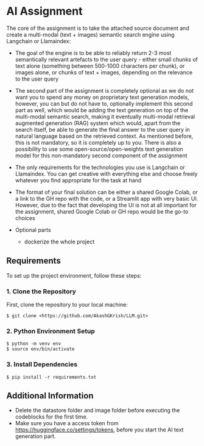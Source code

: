 # AI Assignment

The core of the assignment is to take the attached source document and create a multi-modal (text + images) semantic search engine using Langchain or Llamaindex:

- The goal of the engine is to be able to reliably return 2-3 most semantically relevant artefacts to the user query - either small chunks of text alone (something between 500-1000 characters per chunk), or images alone, or chunks of text + images, depending on the relevance to the user query

- The second part of the assignment is completely optional as we do not want you to spend any money on proprietary text generation models, however, you can but do not have to, optionally implement this second part as well, which would be adding the text generation on top of the multi-modal semantic search, making it eventually multi-modal retrieval augmented generation (RAG) system which would, apart from the search itself, be able to generate the final answer to the user query in natural language based on the retrieved context. As mentioned before, this is not mandatory, so it is completely up to you. There is also a possibility to use some open-source/open-weights text generation model for this non-mandatory second component of the assignment

- The only requirements for the technologies you use is Langchain or Llamaindex. You can get creative with everything else and choose freely whatever you find appropriate for the task at hand

- The format of your final solution can be either a shared Google Colab, or a link to the GH repo with the code, or a Streamlit app with very basic UI. However, due to the fact that developing the UI is not at all important for the assignment, shared Google Colab or GH repo would be the go-to choices

- Optional parts
  - dockerize the whole project

## Requirements

To set up the project environment, follow these steps:

### 1. Clone the Repository

First, clone the repository to your local machine:

    $ git clone <https://github.com/AkashGKrish/LLM.git> 

### 2. Python Environment Setup

    $ python -m venv env
    $ source env/bin/activate

### 3. Install Dependencies

    $ pip install -r requirements.txt

## Additional Information

- Delete the datastore folder and image folder before executing the codeblocks for the first time.
- Make sure you have a access token from <https://huggingface.co/settings/tokens>, before you start the AI text generation part.
